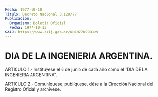 ```yaml
---
Fecha: 1977-10-10
Título: Decreto Nacional 3.129/77
Publicación:
  Organismo: Boletín Oficial
  Fecha: 1977-10-13
SAIJ: https://www.saij.gob.ar/DN19770003129
---
```

# DIA DE LA INGENIERIA ARGENTINA.

<a id="1"></a>
ARTICULO 1.- Institúyese el 6 de junio de cada año como el "DIA DE LA INGENIERIA ARGENTINA".

<a id="2"></a>
ARTICULO  2.-  Comuníquese,  publíquese,  dése  a la Dirección Nacional del Registro Oficial y archívese.